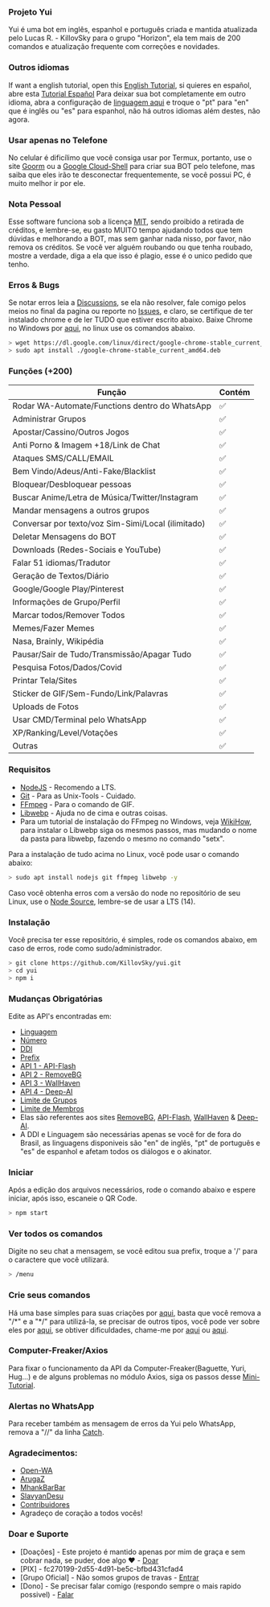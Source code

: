 ### Projeto Yui
Yui é uma bot em inglês, espanhol e português criada e mantida atualizada pelo Lucas R. - KillovSky para o grupo "Horizon", ela tem mais de 200 comandos e atualização frequente com correções e novidades.

### Outros idiomas
If want a english tutorial, open this [English Tutorial](https://github.com/KillovSky/yui/blob/main/.readme/en/README.md), si quieres en español, abre esta [Tutorial Español](https://github.com/KillovSky/yui/blob/main/.readme/es/README.md)
Para deixar sua bot completamente em outro idioma, abra a configuração de [linguagem aqui](https://github.com/KillovSky/yui/blob/main/lib/config/config.json#2) e troque o "pt" para "en" que é inglês ou "es" para espanhol, não há outros idiomas além destes, não agora.

### Usar apenas no Telefone
No celular é dificílimo que você consiga usar por Termux, portanto, use o site [Goorm](https://ide.goorm.io) ou a [Google Cloud-Shell](https://cloud.google.com/shell) para criar sua BOT pelo telefone, mas saiba que eles irão te desconectar frequentemente, se você possui PC, é muito melhor ir por ele.

### Nota Pessoal
Esse software funciona sob a licença [MIT](http://escolhaumalicenca.com.br/licencas/mit/), sendo proibido a retirada de créditos, e lembre-se, eu gasto MUITO tempo ajudando todos que tem dúvidas e melhorando a BOT, mas sem ganhar nada nisso, por favor, não remova os créditos.
Se você ver alguém roubando ou que tenha roubado, mostre a verdade, diga a ela que isso é plagio, esse é o unico pedido que tenho.

### Erros & Bugs
Se notar erros leia a [Discussions](https://github.com/KillovSky/yui/discussions), se ela não resolver, fale comigo pelos meios no final da pagina ou reporte no [Issues](https://github.com/KillovSky/yui/issues), e claro, se certifique de ter instalado chrome e de ler TUDO que estiver escrito abaixo.
Baixe Chrome no Windows por [aqui](https://www.google.com/chrome), no linux use os comandos abaixo.

```bash
> wget https://dl.google.com/linux/direct/google-chrome-stable_current_amd64.deb
> sudo apt install ./google-chrome-stable_current_amd64.deb
```

### Funções (+200)

| Função |Contém|
| ------------- | ------------- |
| Rodar WA-Automate/Functions dentro do WhatsApp |✅|
| Administrar Grupos |✅|
| Apostar/Cassino/Outros Jogos |✅|
| Anti Porno & Imagem +18/Link de Chat |✅|
| Ataques SMS/CALL/EMAIL |✅|
| Bem Vindo/Adeus/Anti-Fake/Blacklist |✅|
| Bloquear/Desbloquear pessoas |✅|
| Buscar Anime/Letra de Música/Twitter/Instagram |✅|
| Mandar mensagens a outros grupos |✅|
| Conversar por texto/voz Sim-Simi/Local (ilimitado) |✅|
| Deletar Mensagens do BOT |✅|
| Downloads (Redes-Sociais e YouTube) |✅|
| Falar 51 idiomas/Tradutor |✅|
| Geração de Textos/Diário |✅|
| Google/Google Play/Pinterest |✅|
| Informações de Grupo/Perfil |✅|
| Marcar todos/Remover Todos |✅|
| Memes/Fazer Memes |✅|
| Nasa, Brainly, Wikipédia |✅|
| Pausar/Sair de Tudo/Transmissão/Apagar Tudo |✅|
| Pesquisa Fotos/Dados/Covid |✅|
| Printar Tela/Sites |✅||
| Sticker de GIF/Sem-Fundo/Link/Palavras |✅|
| Uploads de Fotos |✅|
| Usar CMD/Terminal pelo WhatsApp |✅|
| XP/Ranking/Level/Votações |✅|
| Outras |✅|

### Requisitos

- [NodeJS](https://nodejs.org) - Recomendo a LTS.
- [Git](https://git-scm.com) - Para as Unix-Tools - Cuidado.
- [FFmpeg](https://ffmpeg.org) - Para o comando de GIF.
- [Libwebp](https://developers.google.com/speed/webp/download) - Ajuda no de cima e outras coisas.
- Para um tutorial de instalação do FFmpeg no Windows, veja [WikiHow](https://pt.wikihow.com/Instalar-o-FFmpeg-no-Windows), para instalar o Libwebp siga os mesmos passos, mas mudando o nome da pasta para libwebp, fazendo o mesmo no comando "setx".

Para a instalação de tudo acima no Linux, você pode usar o comando abaixo:

```bash
> sudo apt install nodejs git ffmpeg libwebp -y
```

Caso você obtenha erros com a versão do node no repositório de seu Linux, use o [Node Source](https://github.com/nodesource/distributions), lembre-se de usar a LTS (14).

### Instalação
Você precisa ter esse repositório, é simples, rode os comandos abaixo, em caso de erros, rode como sudo/administrador.

```bash
> git clone https://github.com/KillovSky/yui.git
> cd yui
> npm i
```

### Mudanças Obrigatórias
Edite as API's encontradas em:

- [Linguagem](https://github.com/KillovSky/yui/blob/main/lib/config/Bot/config.json#2)
- [Número](https://github.com/KillovSky/yui/blob/main/lib/config/Bot/config.json#3)
- [DDI](https://github.com/KillovSky/yui/blob/main/lib/config/Bot/config.json#4)
- [Prefix](https://github.com/KillovSky/yui/blob/main/lib/config/Bot/config.json#5)
- [API 1 - API-Flash](https://github.com/KillovSky/yui/blob/main/lib/config/Bot/config.json#6)
- [API 2 - RemoveBG](https://github.com/KillovSky/yui/blob/main/lib/config/Bot/config.json#7)
- [API 3 - WallHaven](https://github.com/KillovSky/yui/blob/main/lib/config/Bot/config.json#8)
- [API 4 - Deep-AI](https://github.com/KillovSky/yui/blob/main/lib/config/Bot/config.json#9)
- [Limite de Grupos](https://github.com/KillovSky/yui/blob/main/lib/config/Bot/config.json#10)
- [Limite de Membros](https://github.com/KillovSky/yui/blob/main/lib/config/Bot/config.json#11)
- Elas são referentes aos sites [RemoveBG](https://www.remove.bg/pt-br), [API-Flash](https://apiflash.com), [WallHaven](https://wallhaven.cc/settings/account) & [Deep-AI](https://deepai.org).
- A DDI e Linguagem são necessárias apenas se você for de fora do Brasil, as linguagens disponiveis são "en" de inglês, "pt" de português e "es" de espanhol e afetam todos os diálogos e o akinator.

### Iniciar
Após a edição dos arquivos necessários, rode o comando abaixo e espere iniciar, após isso, escaneie o QR Code.

```bash
> npm start
```

### Ver todos os comandos
Digite no seu chat a mensagem, se você editou sua prefix, troque a '/' para o caractere que você utilizará.

```bash
> /menu
```

### Crie seus comandos
Há uma base simples para suas criações por [aqui](https://github.com/KillovSky/yui/blob/main/config.js#L3554), basta que você remova a "/\*" e a "\*/" para utilizá-la, se precisar de outros tipos, você pode ver sobre eles por [aqui](https://docs.openwa.dev/classes/api_client.client.html), se obtiver dificuldades, chame-me por [aqui](https://chat.whatsapp.com/H53MdwhtnRf7TGX1VJ2Jje) ou [aqui](https://wa.me/+5511981736389).

### Computer-Freaker/Axios
Para fixar o funcionamento da API da Computer-Freaker(Baguette, Yuri, Hug...) e de alguns problemas no módulo Axios, siga os passos desse [Mini-Tutorial](https://github.com/KillovSky/yui/discussions/10).

### Alertas no WhatsApp
Para receber também as mensagem de erros da Yui pelo WhatsApp, remova a "//" da linha [Catch](https://github.com/KillovSky/yui/blob/main/config.js#L3566).

### Agradecimentos:
- [Open-WA](https://github.com/open-wa)
- [ArugaZ](https://github.com/ArugaZ)
- [MhankBarBar](https://github.com/MhankBarBar)
- [SlavyanDesu](https://github.com/SlavyanDesu)
- [Contribuidores](https://github.com/KillovSky/yui/graphs/contributors)
- Agradeço de coração a todos vocês!

### Doar e Suporte
- [Doações] - Este projeto é mantido apenas por mim de graça e sem cobrar nada, se puder, doe algo ❤️ - [Doar](https://picpay.me/userlucas123)
- [PIX] - fc270199-2d55-4d91-be5c-bfbd431cfad4
- [Grupo Oficial] - Não somos grupos de travas - [Entrar](https://chat.whatsapp.com/H53MdwhtnRf7TGX1VJ2Jje)
- [Dono] - Se precisar falar comigo (respondo sempre o mais rapido possivel) - [Falar](https://wa.me/+5511981736389)